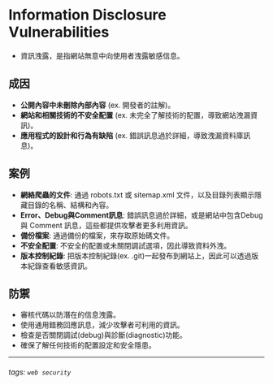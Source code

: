 # Information Disclosure Vulnerabilities
* 資訊洩露，是指網站無意中向使用者洩露敏感信息。
## 成因
* **公開內容中未刪除內部內容** (ex. 開發者的註解)。
* **網站和相關技術的不安全配置** (ex. 未完全了解技術的配置，導致網站洩漏資訊)。
* **應用程式的設計和行為有缺陷** (ex. 錯誤訊息過於詳細，導致洩漏資料庫訊息)。
## 案例
* **網絡爬蟲的文件**: 通過 robots.txt 或 sitemap.xml 文件，以及目錄列表顯示隱藏目錄的名稱、結構和內容。
* **Error、Debug與Comment訊息**: 錯誤訊息過於詳細，或是網站中包含Debug 與 Comment 訊息，這些都提供攻擊者更多利用資訊。
* **備份檔案**: 通過備份的檔案，來存取原始碼文件。
* **不安全配置**: 不安全的配置或未關閉調試選項，因此導致資料外洩。
* **版本控制紀錄**: 把版本控制紀錄(ex. .git)一起發布到網站上，因此可以透過版本紀錄查看敏感資訊。
## 防禦
* 審核代碼以防潛在的信息洩露。
* 使用通用錯務回應訊息，減少攻擊者可利用的資訊。
* 檢查是否關閉調試(debug)與診斷(diagnostic)功能。
* 確保了解任何技術的配置設定和安全隱患。
---
###### tags: `web security`
